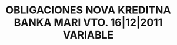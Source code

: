 ---
layout: asset
title: OBLIGACIONES NOVA KREDITNA BANKA MARI VTO. 16|12|2011 VARIABLE
isin: XS0205220204
---